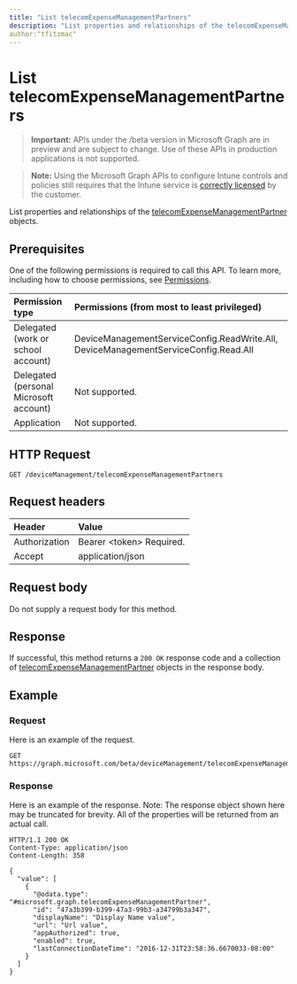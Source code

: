 ```yaml
---
title: "List telecomExpenseManagementPartners"
description: "List properties and relationships of the telecomExpenseManagementPartner objects."
author:"tfitzmac"
---
```


# List telecomExpenseManagementPartners

> **Important:** APIs under the /beta version in Microsoft Graph are in preview and are subject to change. Use of these APIs in production applications is not supported.

> **Note:** Using the Microsoft Graph APIs to configure Intune controls and policies still requires that the Intune service is [correctly licensed](https://go.microsoft.com/fwlink/?linkid=839381) by the customer.

List properties and relationships of the [telecomExpenseManagementPartner](../resources/intune-tem-telecomexpensemanagementpartner.md) objects.
## Prerequisites
One of the following permissions is required to call this API. To learn more, including how to choose permissions, see [Permissions](/graph/permissions-reference).

|Permission type|Permissions (from most to least privileged)|
|:---|:---|
|Delegated (work or school account)|DeviceManagementServiceConfig.ReadWrite.All, DeviceManagementServiceConfig.Read.All|
|Delegated (personal Microsoft account)|Not supported.|
|Application|Not supported.|

## HTTP Request
<!-- {
  "blockType": "ignored"
}
-->
``` http
GET /deviceManagement/telecomExpenseManagementPartners
```

## Request headers
|Header|Value|
|:---|:---|
|Authorization|Bearer &lt;token&gt; Required.|
|Accept|application/json|

## Request body
Do not supply a request body for this method.

## Response
If successful, this method returns a `200 OK` response code and a collection of [telecomExpenseManagementPartner](../resources/intune-tem-telecomexpensemanagementpartner.md) objects in the response body.

## Example
### Request
Here is an example of the request.
``` http
GET https://graph.microsoft.com/beta/deviceManagement/telecomExpenseManagementPartners
```

### Response
Here is an example of the response. Note: The response object shown here may be truncated for brevity. All of the properties will be returned from an actual call.
``` http
HTTP/1.1 200 OK
Content-Type: application/json
Content-Length: 358

{
  "value": [
    {
      "@odata.type": "#microsoft.graph.telecomExpenseManagementPartner",
      "id": "47a3b399-b399-47a3-99b3-a34799b3a347",
      "displayName": "Display Name value",
      "url": "Url value",
      "appAuthorized": true,
      "enabled": true,
      "lastConnectionDateTime": "2016-12-31T23:58:36.6670033-08:00"
    }
  ]
}
```





